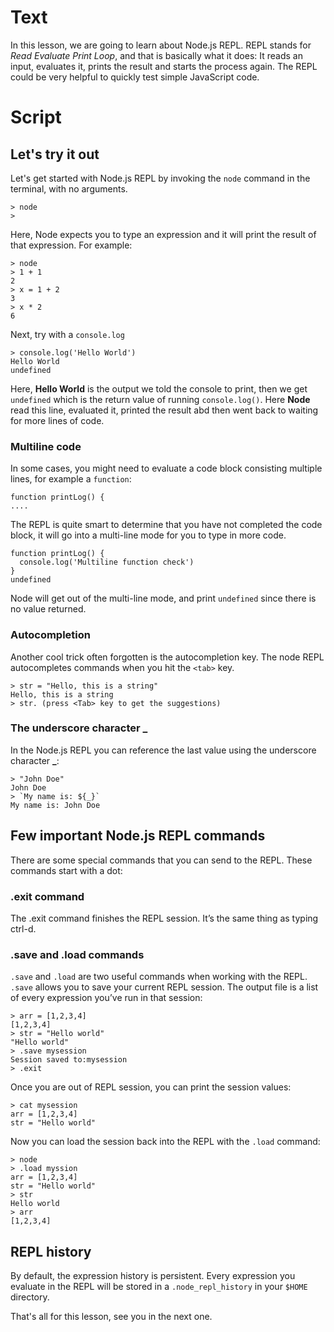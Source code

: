 # Text

In this lesson, we are going to learn about Node.js REPL. REPL stands for *Read Evaluate Print Loop*, and that is basically what it does: It reads an input, evaluates it, prints the result and starts the process again. The REPL could be very helpful to quickly test simple JavaScript code.

# Script
## Let's try it out
Let's get started with Node.js REPL by invoking the `node` command in the terminal, with no arguments.
````
> node
> 
````
Here, Node expects you to type an expression and it will print the result of that expression. For example:
````
> node
> 1 + 1
2
> x = 1 + 2
3
> x * 2
6
````

Next, try with a `console.log`
````
> console.log('Hello World')
Hello World
undefined
````
Here, **Hello World** is the output we told the console to print, then we get `undefined` which is the return value of running `console.log()`. Here **Node** read this line, evaluated it, printed the result abd then went back to waiting for more lines of code.

### Multiline code
In some cases, you might need to evaluate a code block consisting multiple lines, for example a `function`:
````
function printLog() {
....
````
The REPL is quite smart to determine that you have not completed the code block, it will go into a multi-line mode for you to type in more code.
````
function printLog() {
  console.log('Multiline function check')
}
undefined
````
Node will get out of the multi-line mode, and print `undefined` since there is no value returned. 

### Autocompletion
Another cool trick often forgotten is the autocompletion key. The node REPL autocompletes commands when you hit the `<tab>` key. 
````
> str = "Hello, this is a string"
Hello, this is a string
> str. (press <Tab> key to get the suggestions)
````

### The underscore character _
In the Node.js REPL you can reference the last value using the underscore character **_**:
````
> "John Doe"
John Doe
> `My name is: ${_}`
My name is: John Doe
````

## Few important Node.js REPL commands
There are some special commands that you can send to the REPL. These commands start with a dot:

### .exit command
The .exit command finishes the REPL session. It’s the same thing as typing ctrl-d.

### .save and .load commands
`.save` and `.load` are two useful commands when working with the REPL. `.save` allows you to save your current REPL session. The output file is a list of every expression you’ve run in that session:
````
> arr = [1,2,3,4]
[1,2,3,4]
> str = "Hello world"
"Hello world"
> .save mysession
Session saved to:mysession
> .exit
````

Once you are out of REPL session, you can print the session values:
````
> cat mysession
arr = [1,2,3,4]
str = "Hello world"
````

Now you can load the session back into the REPL with the `.load` command:
````
> node
> .load myssion
arr = [1,2,3,4]
str = "Hello world"
> str
Hello world
> arr
[1,2,3,4]
````

## REPL history
By default, the expression history is persistent. Every expression you evaluate in the REPL will be stored in a `.node_repl_history` in your `$HOME` directory.

That's all for this lesson, see you in the next one.